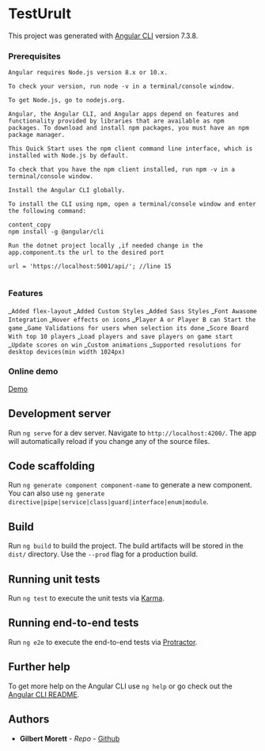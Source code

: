 # TestUruIt

This project was generated with [Angular CLI](https://github.com/angular/angular-cli) version 7.3.8.

### Prerequisites

```
Angular requires Node.js version 8.x or 10.x.

To check your version, run node -v in a terminal/console window.

To get Node.js, go to nodejs.org.
```

```
Angular, the Angular CLI, and Angular apps depend on features and functionality provided by libraries that are available as npm packages. To download and install npm packages, you must have an npm package manager.

This Quick Start uses the npm client command line interface, which is installed with Node.js by default.

To check that you have the npm client installed, run npm -v in a terminal/console window.
```

```
Install the Angular CLI globally.

To install the CLI using npm, open a terminal/console window and enter the following command:

content_copy
npm install -g @angular/cli

```

```
Run the dotnet project locally ,if needed change in the app.component.ts the url to the desired port

url = 'https://localhost:5001/api/'; //line 15


```

### Features

_`Added flex-layout`
_`Added Custom Styles`
_`Added Sass Styles`
_`Font Awasome Integration`
_`Hover effects on icons`
_`Player A or Player B can Start the game`
_`Game Validations for users when selection its done`
_`Score Board With top 10 players`
_`Load players and save players on game start`
_`Update scores on win`
_`Custom animations`
_`Supported resolutions for desktop devices(min width 1024px)`

### Online demo

[Demo](https://spg-test-deeplink.firebaseapp.com/)

## Development server

Run `ng serve` for a dev server. Navigate to `http://localhost:4200/`. The app will automatically reload if you change any of the source files.

## Code scaffolding

Run `ng generate component component-name` to generate a new component. You can also use `ng generate directive|pipe|service|class|guard|interface|enum|module`.

## Build

Run `ng build` to build the project. The build artifacts will be stored in the `dist/` directory. Use the `--prod` flag for a production build.

## Running unit tests

Run `ng test` to execute the unit tests via [Karma](https://karma-runner.github.io).

## Running end-to-end tests

Run `ng e2e` to execute the end-to-end tests via [Protractor](http://www.protractortest.org/).

## Further help

To get more help on the Angular CLI use `ng help` or go check out the [Angular CLI README](https://github.com/angular/angular-cli/blob/master/README.md).

## Authors

- **Gilbert Morett** - _Repo_ - [Github](https://github.com/toni783)
